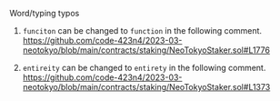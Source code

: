 Word/typing typos

1. `funciton` can be changed to `function` in the following comment.
https://github.com/code-423n4/2023-03-neotokyo/blob/main/contracts/staking/NeoTokyoStaker.sol#L1776




2. `entireity` can be changed to `entirety` in the following comment.
https://github.com/code-423n4/2023-03-neotokyo/blob/main/contracts/staking/NeoTokyoStaker.sol#L1373